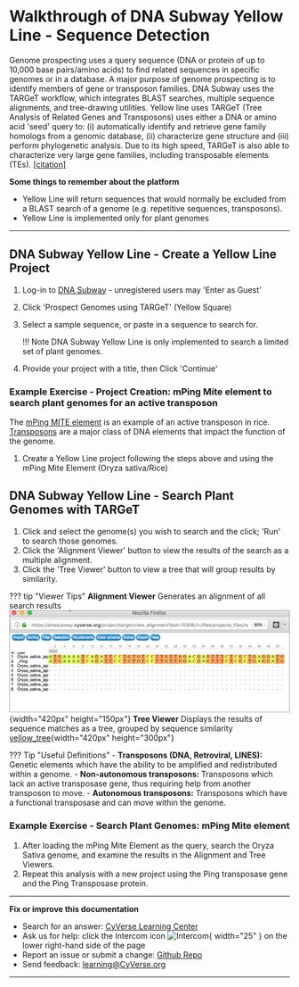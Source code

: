 # Walkthrough of DNA Subway Yellow Line - Sequence Detection

Genome prospecting uses a query sequence (DNA or protein of up to 10,000
base pairs/amino acids) to find related sequences in specific genomes or
in a database. A major purpose of genome prospecting is to identify
members of gene or transposon families. DNA Subway uses the TARGeT
workflow, which integrates BLAST searches, multiple sequence alignments,
and tree-drawing utilities. Yellow line uses TARGeT (Tree Analysis of
Related Genes and Transposons) uses either a DNA or amino acid 'seed'
query to: (i) automatically identify and retrieve gene family homologs
from a genomic database, (ii) characterize gene structure and (iii)
perform phylogenetic analysis. Due to its high speed, TARGeT is also
able to characterize very large gene families, including transposable
elements (TEs).
[\[citation\]](https://www.ncbi.nlm.nih.gov/pmc/articles/PMC2699529/)

**Some things to remember about the platform**

-   Yellow Line will return sequences that would normally be excluded
    from a BLAST search of a genome (e.g. repetitive sequences,
    transposons).
-   Yellow Line is implemented only for plant genomes

------------------------------------------------------------------------

## DNA Subway Yellow Line - Create a Yellow Line Project

1.  Log-in to [DNA Subway](https://dnasubway.cyverse.org/) -
    unregistered users may \'Enter as Guest\'
2.  Click 'Prospect Genomes using TARGeT' (Yellow Square)
3.  Select a sample sequence, or paste in a sequence to search for.
    
    !!! Note
        DNA Subway Yellow Line is only implemented to search a limited set of plant genomes.

4.  Provide your project with a title, then Click 'Continue'

### Example Exercise - Project Creation: mPing Mite element to search plant genomes for an active transposon

The [mPing MITE element](https://www.nature.com/nature/journal/v421/n6919/full/nature01214.html)
is an example of an active transposon in rice.
[Transposons](http://www.dnaftb.org/32/animation.html) are a major class
of DNA elements that impact the function of the genome.

1.  Create a Yellow Line project following the steps above and using the mPing Mite Element (Oryza sativa/Rice)

## DNA Subway Yellow Line - Search Plant Genomes with TARGeT

1.  Click and select the genome(s) you wish to search and the click;
    \'Run\' to search those genomes.
2.  Click the \'Alignment Viewer\' button to view the results of the
    search as a multiple alignment.
3.  Click the \'Tree Viewer\' button to view a tree that will group
    results by similarity.

??? tip "Viewer Tips"
    **Alignment Viewer** Generates an alignment of all search results
    ![yellow_alignment](./img/dna_subway/yellow_alignment.png){width="420px" height="150px"}
    **Tree Viewer** Displays the results of sequence matches as a tree, grouped by sequence similarity
    [yellow_tree](./img/dna_subway/yellow_tree.png){width="420px" height="300px"}

??? Tip "Useful Definitions"
    - **Transposons (DNA, Retroviral, LINES):** Genetic elements which have the ability to be amplified and redistributed within a genome. 
    - **Non-autonomous transposons:** Transposons which lack an active transposase gene, thus requiring help from another transposon to move. 
    - **Autonomous transposons:** Transposons which have a functional transposase and can move within the genome.

### Example Exercise - Search Plant Genomes: mPing Mite element

1.  After loading the mPing Mite Element as the query, search the
    Oryza Sativa genome, and examine the results in the Alignment and
    Tree Viewers.
2.  Repeat this analysis with a new project using the Ping transposase
    gene and the Ping Transposase protein.

------------------------------------------------------------------------

**Fix or improve this documentation**

-   Search for an answer: [CyVerse Learning Center](https://cyverse-learning-materials.github.io/learning-materials-home)
-   Ask us for help: click the Intercom icon ![Intercom](../assets/intercom.png){ width="25" } on the lower right-hand side of the page
-   Report an issue or submit a change: [Github Repo](https://github.com/CyVerse-learning-materials/learning-materials-home/edit/mkdocs/docs/dna_subway_guide)
-   Send feedback: [learning@CyVerse.org](learning@CyVerse.org)

------------------------------------------------------------------------